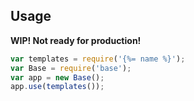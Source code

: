## Usage

**WIP! Not ready for production!**

```js
var templates = require('{%= name %}');
var Base = require('base');
var app = new Base();
app.use(templates());
```
